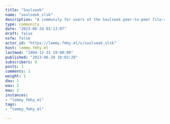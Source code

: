 ```yaml
---
title: "Soulseek" 
name: "soulseek_slsk"
description: "A community for users of the Soulseek peer-to-peer file-sharing network. Anything Soulseek-related is fair game EXCEPT for requests for specific files/artists/albums."
type: community
date: "2023-06-24 01:13:07"
draft: false
nsfw: false
actor_id: "https://lemmy.fmhy.ml/c/soulseek_slsk"
host: lemmy.fmhy.ml
lastmod: "1969-12-31 19:00:00"
published: "2023-06-20 18:03:28"
subscribers: 9
posts: 1
comments: 1
weight: 1
dau: 1
wau: 2
mau: 2
instances:
- "lemmy_fmhy_ml"
tags: 
- "lemmy_fmhy_ml"

---
```

